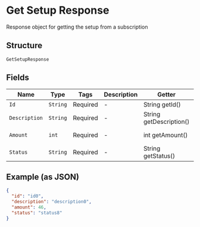
# Get Setup Response

Response object for getting the setup from a subscription

## Structure

`GetSetupResponse`

## Fields

| Name | Type | Tags | Description | Getter | Setter |
|  --- | --- | --- | --- | --- | --- |
| `Id` | `String` | Required | - | String getId() | setId(String id) |
| `Description` | `String` | Required | - | String getDescription() | setDescription(String description) |
| `Amount` | `int` | Required | - | int getAmount() | setAmount(int amount) |
| `Status` | `String` | Required | - | String getStatus() | setStatus(String status) |

## Example (as JSON)

```json
{
  "id": "id0",
  "description": "description0",
  "amount": 46,
  "status": "status8"
}
```

